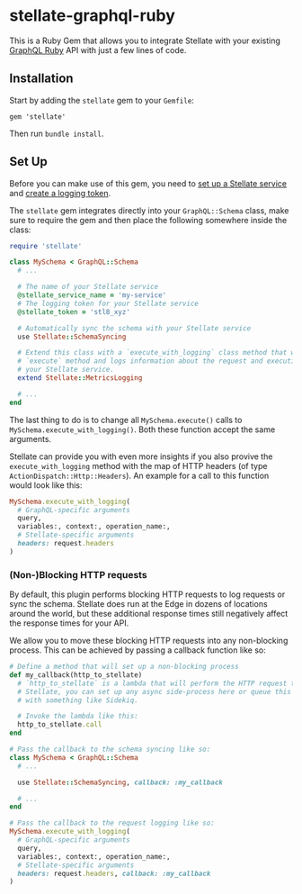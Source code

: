 # stellate-graphql-ruby

This is a Ruby Gem that allows you to integrate Stellate with your existing [GraphQL Ruby](https://github.com/rmosolgo/graphql-ruby) API with just a few lines of code.

## Installation

Start by adding the `stellate` gem to your `Gemfile`:

```Gemfile
gem 'stellate'
```

Then run `bundle install`.

## Set Up

Before you can make use of this gem, you need to [set up a Stellate service](https://stellate.co/docs/quickstart#1-create-stellate-service) and [create a logging token](https://stellate.co/docs/graphql-metrics/metrics-get-started#create-your-own-logging-token).

The `stellate` gem integrates directly into your `GraphQL::Schema` class, make sure to require the gem and then place the following somewhere inside the class:

```rb
require 'stellate'

class MySchema < GraphQL::Schema
  # ...

  # The name of your Stellate service
  @stellate_service_name = 'my-service'
  # The logging token for your Stellate service
  @stellate_token = 'stl8_xyz'

  # Automatically sync the schema with your Stellate service
  use Stellate::SchemaSyncing

  # Extend this class with a `execute_with_logging` class method that wraps the
  # `execute` method and logs information about the request and execution to
  # your Stellate service.
  extend Stellate::MetricsLogging

  # ...
end
```

The last thing to do is to change all `MySchema.execute()` calls to `MySchema.execute_with_logging()`. Both these function accept the same arguments.

Stellate can provide you with even more insights if you also provive the `execute_with_logging` method with the map of HTTP headers (of type `ActionDispatch::Http::Headers`). An example for a call to this function would look like this:

```rb
MySchema.execute_with_logging(
  # GraphQL-specific arguments
  query,
  variables:, context:, operation_name:,
  # Stellate-specific arguments
  headers: request.headers
)
```

### (Non-)Blocking HTTP requests

By default, this plugin performs blocking HTTP requests to log requests or sync the schema. Stellate does run at the Edge in dozens of locations around the world, but these additional response times still negatively affect the response times for your API.

We allow you to move these blocking HTTP requests into any non-blocking process. This can be achieved by passing a callback function like so:

```rb
# Define a method that will set up a non-blocking process
def my_callback(http_to_stellate)
  # `http_to_stellate` is a lambda that will perform the HTTP request to
  # Stellate, you can set up any async side-process here or queue this task
  # with something like Sidekiq.

  # Invoke the lambda like this:
  http_to_stellate.call
end

# Pass the callback to the schema syncing like so:
class MySchema < GraphQL::Schema
  # ...

  use Stellate::SchemaSyncing, callback: :my_callback

  # ...
end

# Pass the callback to the request logging like so:
MySchema.execute_with_logging(
  # GraphQL-specific arguments
  query,
  variables:, context:, operation_name:,
  # Stellate-specific arguments
  headers: request.headers, callback: :my_callback
)
```
